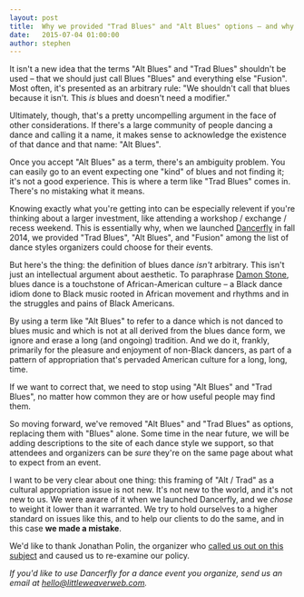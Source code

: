 ```yaml
---
layout: post
title:  Why we provided "Trad Blues" and "Alt Blues" options – and why we've stopped
date:   2015-07-04 01:00:00
author: stephen
---
```


It isn't a new idea that the terms "Alt Blues" and "Trad Blues" shouldn't be used – that we should just call Blues "Blues" and everything else "Fusion". Most often, it's presented as an arbitrary rule: "We shouldn't call that blues because it isn't. This *is* blues and doesn't need a modifier."

Ultimately, though, that's a pretty uncompelling argument in the face of other considerations. If there's a large community of people dancing a dance and calling it a name, it makes sense to acknowledge the existence of that dance and that name: "Alt Blues".

Once you accept "Alt Blues" as a term, there's an ambiguity problem. You can easily go to an event expecting one "kind" of blues and not finding it; it's not a good experience. This is where a term like "Trad Blues" comes in. There's no mistaking what it means.

Knowing exactly what you're getting into can be especially relevent if you're thinking about a larger investment, like attending a workshop / exchange / recess weekend. This is essentially why, when we launched [Dancerfly](https://dancerfly.com) in fall 2014, we provided "Trad Blues", "Alt Blues", and "Fusion" among the list of dance styles organizers could choose for their events.

But here's the thing: the definition of blues dance *isn't* arbitrary. This isn't just an intellectual argument about aesthetic. To paraphrase [Damon Stone](http://damonstone.dance/articles/appreciation-versus-appropriation/), blues dance is a touchstone of African-American culture – a Black dance idiom done to Black music rooted in African movement and rhythms and in the struggles and pains of Black Americans.

By using a term like "Alt Blues" to refer to a dance which is not danced to blues music and which is not at all derived from the blues dance form, we ignore and erase a long (and ongoing) tradition. And we do it, frankly, primarily for the pleasure and enjoyment of non-Black dancers, as part of a pattern of appropriation that's pervaded American culture for a long, long, time.

If we want to correct that, we need to stop using "Alt Blues" and "Trad Blues", no matter how common they are or how useful people may find them.

So moving forward, we've removed "Alt Blues" and "Trad Blues" as options, replacing them with "Blues" alone. Some time in the near future, we will be adding descriptions to the site of each dance style we support, so that attendees and organizers can be *sure* they're on the same page about what to expect from an event.

I want to be very clear about one thing: this framing of "Alt / Trad" as a cultural appropriation issue is not new. It's not new to the world, and it's not new to us. We were aware of it when we launched Dancerfly, and we *chose* to weight it lower than it warranted. We try to hold ourselves to a higher standard on issues like this, and to help our clients to do the same, and in this case **we made a mistake**.

We'd like to thank Jonathan Polin, the organizer who [called us out on this subject](https://github.com/littleweaver/django-brambling/pull/547) and caused us to re-examine our policy.

*If you'd like to use Dancerfly for a dance event you organize, send us an email at <hello@littleweaverweb.com>.*
